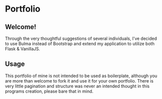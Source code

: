 # Portfolio

## Welcome!

Through the very thoughtful suggestions of several individuals, I've decided to use Bulma instead of Bootstrap and extend my application to utilize both Flask & VanillaJS. 

## Usage

This portfolio of mine is not intended to be used as boilerplate, although you are more than welcome to fork it and use it for your own portfolio. There is very little pagination and structure was never an intended thought in this programs creation, please bare that in mind.

